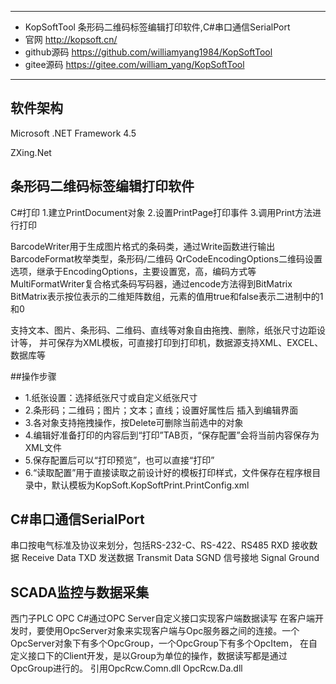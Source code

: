 ****

* KopSoftTool 条形码二维码标签编辑打印软件,C#串口通信SerialPort
* 官网 http://kopsoft.cn/
* github源码 https://github.com/williamyang1984/KopSoftTool
* gitee源码 https://gitee.com/william_yang/KopSoftTool

****

## 软件架构

Microsoft .NET Framework 4.5

ZXing.Net

## 条形码二维码标签编辑打印软件

C#打印
1.建立PrintDocument对象
2.设置PrintPage打印事件
3.调用Print方法进行打印

BarcodeWriter用于生成图片格式的条码类，通过Write函数进行输出
BarcodeFormat枚举类型，条形码/二维码
QrCodeEncodingOptions二维码设置选项，继承于EncodingOptions，主要设置宽，高，编码方式等
MultiFormatWriter复合格式条码写码器，通过encode方法得到BitMatrix
BitMatrix表示按位表示的二维矩阵数组，元素的值用true和false表示二进制中的1和0

支持文本、图片、条形码、二维码、直线等对象自由拖拽、删除，纸张尺寸边距设计等，
并可保存为XML模板，可直接打印到打印机，数据源支持XML、EXCEL、数据库等

##操作步骤
* 1.纸张设置：选择纸张尺寸或自定义纸张尺寸
* 2.条形码；二维码；图片；文本；直线；设置好属性后 插入到编辑界面
* 3.各对象支持拖拽操作，按Delete可删除当前选中的对象
* 4.编辑好准备打印的内容后到“打印”TAB页，“保存配置”会将当前内容保存为XML文件
* 5.保存配置后可以“打印预览”，也可以直接“打印”
* 6.“读取配置”用于直接读取之前设计好的模板打印样式，文件保存在程序根目录中，默认模板为KopSoft.KopSoftPrint.PrintConfig.xml


## C#串口通信SerialPort
串口按电气标准及协议来划分，包括RS-232-C、RS-422、RS485
RXD 接收数据 Receive Data
TXD 发送数据 Transmit Data
SGND 信号接地 Signal Ground


## SCADA监控与数据采集
西门子PLC OPC
C#通过OPC Server自定义接口实现客户端数据读写
在客户端开发时，要使用OpcServer对象来实现客户端与Opc服务器之间的连接。一个OpcServer对象下有多个OpcGroup，一个OpcGroup下有多个OpcItem，
在自定义接口下的Client开发，是以Group为单位的操作，数据读写都是通过OpcGroup进行的。
引用OpcRcw.Comn.dll OpcRcw.Da.dll
